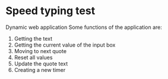 # Speed typing test
Dynamic web application
Some functions of the application are:
1. Getting the text
2. Getting the current value of the input box
3. Moving to next quote
4. Reset all values
5. Update the quote text
6. Creating a new timer
